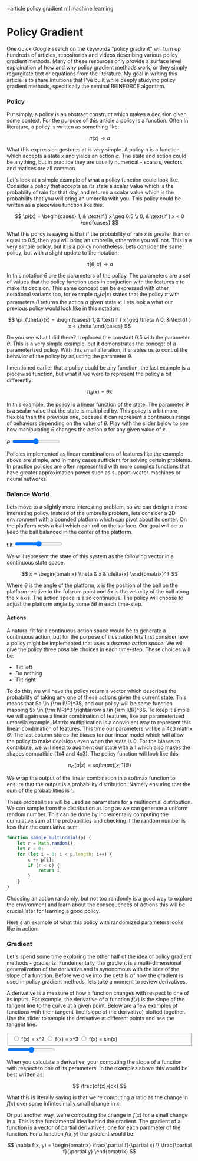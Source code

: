 ~article policy gradient ml machine learning
<script src="/js/pg.js"></script>

<style>
canvas {
	width: 100%;
	height: 10em;
}
</style>
# Policy Gradient

One quick Google search on the keywords "policy gradient" will turn up hundreds of articles, repositories and videos describing various policy gradient methods. Many of these resources only provide a surface level explaination of how and why policy gradient methods work, or they simply regurgitate text or equations from the literature. My goal in writing this article is to share intuitions that I've built while deeply studying policy gradient methods, specifically the seminal REINFORCE algorithm.

### Policy
Put simply, a policy is an abstract construct which makes a decision given some context. For the purpose of this article a policy is a function. Often in literature, a policy is written as something like:

$$
\pi(x) \rightarrow a
$$

What this expression gestures at is very simple. A policy $\pi$ is a function which accepts a state $x$ and yields an action $a$. The state and action could be anything, but in practice they are usually numerical - scalars, vectors and matices are all common.

Let's look at a simple example of what a policy function could look like. Consider a policy that accepts as its state a scalar value which is the probablity of rain for that day, and returns a scalar value which is the probability that you will bring an umbrella with you. This policy could be written as a piecewise function like this:

$$
\pi(x) =
\begin{cases}
    1, & \text{if } x \geq 0.5 \\
    0, & \text{if } x < 0
\end{cases}
$$

What this policy is saying is that if the probability of rain $x$ is greater than or equal to 0.5, then you will bring an umbrella, otherwise you will not. This is a very simple policy, but it is a policy nonetheless. Lets consider the same policy, but with a slight update to the notation:

$$
\pi(\theta, x) \rightarrow a
$$

In this notation $\theta$ are the parameters of the policy. The parameters are a set of values that the policy function uses in conjuction with the features $x$ to make its decision. This same concept can be expressed with other notational variants too, for example $\pi_{\theta}(a | x)$ states that the policy $\pi$ with parameters $\theta$ returns the action $a$ given state $x$. Lets look a what our previous policy would look like in this notation:

$$
\pi_{\theta}(x) =
\begin{cases}
	1, & \text{if } x \geq \theta \\
	0, & \text{if } x < \theta
\end{cases}
$$

Do you see what I did there? I replaced the constant 0.5 with the parameter $\theta$. This is a very simple example, but it demonstrates the concept of a parameterized policy. With this small alteration, it enables us to control the behavior of the policy by adjusting the parameter $\theta$.

I mentioned earlier that a policy could be any function, the last example is a piecewise function, but what if we were to represent the policy a bit differently:

$$
\pi_{\theta}(x) = \theta x
$$

In this example, the policy is a linear function of the state. The parameter $\theta$ is a scalar value that the state is multiplied by. This policy is a bit more flexible than the previous one, because it can represent a continuous range of behaviors depending on the value of $\theta$. Play with the slider below to see how manipulating $\theta$ changes the action $a$ for any given value of $x$.


<canvas id="rain_linear_policy"></canvas>
<script>
function rain_linear_policy(theta) {
	// let period = slider_param(event);
	clear("rain_linear_policy");
	plot("rain_linear_policy", (x, p) => { return 0; }, {'lineDash': [10, 10], 'strokeStyle': 'LightGray'});
	plot("rain_linear_policy", (x, params) => { return theta * x; }, {'label': {'text': 'a', 'x': 1}});

}
rain_linear_policy()
</script>
<label for="rain_theta_slider">$\theta$</label>
<input name="rain_theta_slider" type="range" min="-1" max="1" value="0" step="any" oninput="rain_linear_policy(slider_param(event))">

Policies implemented as linear combinations of features like the example above are simple, and in many cases sufficient for solving certain problems. In practice  policies are often represented with more complex functions that have greater approximation power such as support-vector-machines or neural networks.

### Balance World

Lets move to a slightly more interesting problem, so we can design a more interesting policy. Instead of the umbrella problem, lets consider a 2D environment with a bounded platform which can pivot about its center. On the platform rests a ball which can roll on the surface. Our goal will be to keep the ball balanced in the center of the platform.

<canvas id="platform_ex"></canvas>
<script>
let platform_ex_state = [0, 0, 0];
function platform_ex(theta) {
	// let period = slider_param(event);
	platform_ex_state[0] = theta;
	platform.draw('platform_ex', platform_ex_state);
}

setInterval(() => {
	platform_ex_state = platform.update(platform_ex_state);
	platform.draw("platform_ex", platform_ex_state);
}, 16);
</script>
<label for="platform_thetas">tilt</label>
<input name="platform_thetas" type="range" min="-1" max="1" value="0" step="any" oninput="platform_ex_state[0]=slider_param(event)">

We will represent the state of this system as the following vector in a continuous state space.

$$
x = \begin{bmatrix}
\theta & x & \delta{x}
\end{bmatrix}^T
$$

Where $\theta$ is the angle of the platform, $x$ is the position of the ball on the platform relative to the fulcrum point and $\delta{x}$ is the velocity of the ball along the $x$ axis. The action space is also continuous. The policy will choose to adjust the platform angle by some $\delta{\theta}$ in each time-step.

#### Actions
A natural fit for a continuous action space would be to generate a continuous action, but for the purpose of illustration lets first consider how a policy might be implemented that uses a _discrete action space_. We will give the policy three possible choices in each time-step. These choices will be:

* Tilt left
* Do nothing
* Tilt right

To do this, we will have the policy return a vector which describes the probability of taking any one of these actions given the current state. This means that $a \in {\rm I\!R}^3$, and our policy will be some function mapping $x \in {\rm I\!R}^3 \rightarrow a \in {\rm I\!R}^3$. To keep it simple we will again use a linear combination of features, like our parameterized umbrella example. Matrix multiplication is a convinient way to represent this linear combination of features. This time our parameters will be a 4x3 matrix $\Theta$. The last column stores the biases for our linear model which will allow the policy to make decisions even when the state is 0. For the biases to contribute, we will need to augment our state with a 1 which also makes the shapes compatible (1x4 and 4x3). The policy function will look like this:

$$
\pi_{\Theta}(a | x) = softmax([x; 1] \Theta)
$$

We wrap the output of the linear combination in a softmax function to ensure that the output is a probability distribution. Namely ensuring that the sum of the probabilities is 1. 

These probabilities will be used as parameters for a multinomial distribution. We can sample from the distribution as long as we can generate a uniform random number. This can be done by incrementally computing the cumulative sum of the probabilities and checking if the random number is less than the cumulative sum.

```javascript
function sample_multinomial(p) {
	let r = Math.random();
	let c = 0;
	for (let i = 0; i < p.length; i++) {
		c += p[i];
		if (r < c) {
			return i;
		}
	}
}
```

Choosing an action randomly, but not too randomly is a good way to explore the environment and learn about the consequences of actions this will be crucial later for learning a good policy.

Here's an example of what this policy with randomized parameters looks like in action:

<canvas id="platform_random_policy"></canvas>
<script>
let platform_random_policy_x = [0, 0, 0];
let random_W = randmat(4, 3)

setInterval(() => {
	platform_random_policy_x = [0, 0, Math.random()-0.5];
}, 3000);

setInterval(() => {
	platform_random_policy_x = platform.update(platform_random_policy_x);
	platform_random_policy_x.push(1) // augment with a 1 so that bias parameters can contribute
	let z = matmul([platform_random_policy_x], random_W);
	let p = softmax(z[0]);
	let a_idx = sample_multinomial(p);

	switch(a_idx) {
		case 0: platform_random_policy_x[0] -= 0.01; break;
		case 1: break;
		case 2: platform_random_policy_x[0] += 0.01; break;
		default:
			break;
	}

	const e = document.getElementById("platform_random_policy");
	const ctx = ctx_cache(e);

	platform.draw("platform_random_policy", platform_random_policy_x, [ctx.width / 2, 0], [ctx.width, ctx.height]);
	ctx.clearRect(0, 0, ctx.width / 2, ctx.height);
	platform.draw_probabilities("platform_random_policy", p, ['left', 'none', 'right'], [10, 20], [ctx.width / 2, ctx.height]);
}, 16);
</script>

### Gradient

Let's spend some time exploring the other half of the idea of policy gradient methods - gradients. Fundementally, the gradient is a multi-dimensional generalization of the derivative and is synonomous with the idea of the slope of a function. Before we dive into the details of how the gradient is used in policy gradient methods, lets take a moment to review derivatives.

A derivative is a measure of how a function changes with respect to one of its inputs. For example, the derivative of a function $f(x)$ is the slope of the tangent line to the curve at a given point. Below are a few examples of functions with their tangent-line (slope of the derivative) plotted together. Use the slider to sample the derivative at different points and see the tangent line.

<canvas id="derivative"></canvas>
<script>
let derivative_x = 0;
let derivative_selected_function = 'sin(x)';
function derivative(event) {
	if (event)
	if (typeof(event) == 'number') {
		derivative_x = event;
	} else {
		derivative_selected_function = event.target.value;
	}

	clear("derivative");

	let f = {
		'sin(x)': (x, p) => { return Math.sin(x) * 0.5; },
		'x^2': (x, p) => { return Math.pow(x, 2); },
		'x^3': (x, p) => { return Math.pow(x, 3); },
	};

	let df = {
		'sin(x)': (x, p) => { return 0.5 * Math.cos(derivative_x) * (x - derivative_x) + f[derivative_selected_function](derivative_x); },
		'x^2': (x, p) => { return 2 * derivative_x * (x - derivative_x) + f[derivative_selected_function](derivative_x); },
		'x^3': (x, p) => { return 3 * Math.pow(derivative_x, 2) * (x - derivative_x) + f[derivative_selected_function](derivative_x); },
	};

	plot("derivative", (x, p) => { return 0; }, {'lineDash': [10, 10], 'strokeStyle': 'LightGray'});
	plot("derivative", (x, p) => { return df[derivative_selected_function](x, p); }, {'strokeStyle': 'LightGray'});
	plot("derivative", (x, p) => { return f[derivative_selected_function](x, p); }, {});
}
derivative();
</script>
<fieldset>
<input type="radio" id="x^2" name="function" value="x^2" onclick="derivative(event)" /> <label for="x^2">f(x) = x^2</label>
<input type="radio" id="x^3" name="function" value="x^3" onclick="derivative(event)" /> <label for="x^3">f(x) = x^3</label>
<input type="radio" id="sin" name="function" value="sin(x)" onclick="derivative(event)" /> <label for="sin">f(x) = sin(x)</label>
</fieldset>
<input name="dx_slider" type="range" min="-4" max="4" value="0" step="any" oninput="derivative(slider_param(event))">

When you calculate a derivative, your computing the slope of a function with respect to one of its parameters. In the examples above this would be best written as:

$$
\frac{df(x)}{dx}
$$

What this is literally saying is that we're computing a ratio as the change in $f(x)$ over some infintesimally small change in $x$. 

Or put another way, we're computing the change in $f(x)$ for a small change in $x$. This is the fundamental idea behind the gradient. The gradient of a function is a vector of partial derivatives, one for each parameter of the function. For a function $f(x, y)$ the gradient would be:

$$
\nabla f(x, y) = \begin{bmatrix}
\frac{\partial f}{\partial x} \\
\frac{\partial f}{\partial y}
\end{bmatrix}
$$
